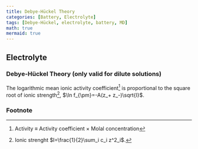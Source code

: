 ```yaml
---
title: Debye-Hückel Theory
categories: [Battery, Electrolyte]
tags: [Debye-Hückel, electrolyte, battery, MD]
math: true
mermaid: true
---
```


## Electrolyte

### Debye-Hückel Theory (only valid for dilute solutions)

The logarithmic mean ionic activity coefficient[^activity] is proportional to the square root of ionic strength[^ionic-strength], $\ln f_{\pm}=-A(z_+ z_-)\sqrt{I}$.

### Footnote
[^activity]: Activity $\equiv$ Activity coefficient $\times$ Molal concentration
[^ionic-strength]: Ionic strenght $I=\frac{1}{2}\sum_i c_i z^2_i$.
